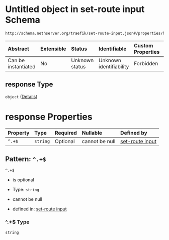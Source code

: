 # Untitled object in set-route input Schema

```txt
http://schema.nethserver.org/traefik/set-route-input.json#/properties/headers/properties/response
```



| Abstract            | Extensible | Status         | Identifiable            | Custom Properties | Additional Properties | Access Restrictions | Defined In                                                                    |
| :------------------ | :--------- | :------------- | :---------------------- | :---------------- | :-------------------- | :------------------ | :---------------------------------------------------------------------------- |
| Can be instantiated | No         | Unknown status | Unknown identifiability | Forbidden         | Forbidden             | none                | [set-route-input.json\*](traefik/set-route-input.json "open original schema") |

## response Type

`object` ([Details](set-route-input-properties-headers-list-properties-response.md))

# response Properties

| Property | Type     | Required | Nullable       | Defined by                                                                                                                                                                                                                      |
| :------- | :------- | :------- | :------------- | :------------------------------------------------------------------------------------------------------------------------------------------------------------------------------------------------------------------------------ |
| `^.+$`   | `string` | Optional | cannot be null | [set-route input](set-route-input-properties-headers-list-properties-response-patternproperties-.md "http://schema.nethserver.org/traefik/set-route-input.json#/properties/headers/properties/response/patternProperties/^.+$") |

## Pattern: `^.+$`



`^.+$`

*   is optional

*   Type: `string`

*   cannot be null

*   defined in: [set-route input](set-route-input-properties-headers-list-properties-response-patternproperties-.md "http://schema.nethserver.org/traefik/set-route-input.json#/properties/headers/properties/response/patternProperties/^.+$")

### ^.+$ Type

`string`
